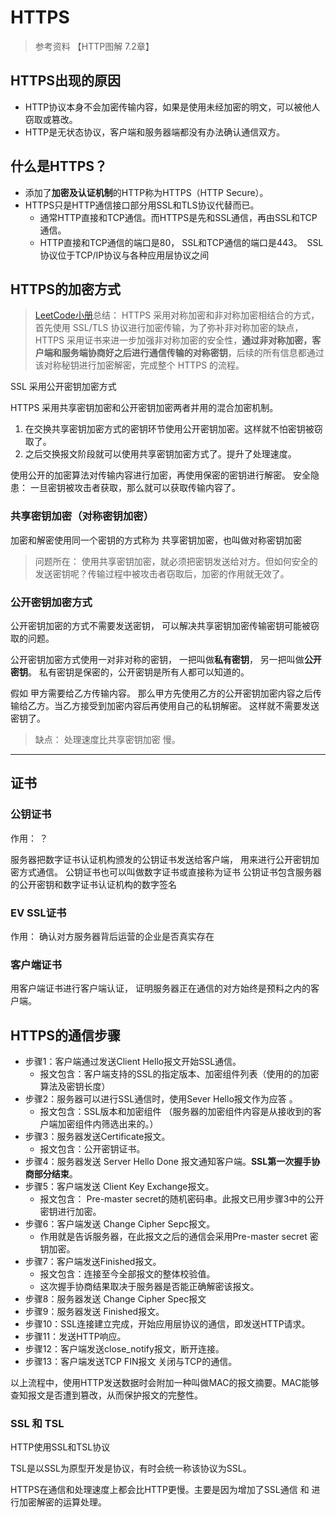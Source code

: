 # HTTPS

> 参考资料 【HTTP图解 7.2章】

## HTTPS出现的原因

* HTTP协议本身不会加密传输内容，如果是使用未经加密的明文，可以被他人窃取或篡改。
* HTTP是无状态协议，客户端和服务器端都没有办法确认通信双方。

## 什么是HTTPS？

* 添加了**加密及认证机制**的HTTP称为HTTPS（HTTP Secure）。
* HTTPS只是HTTP通信接口部分用SSL和TLS协议代替而已。
	* 通常HTTP直接和TCP通信。而HTTPS是先和SSL通信，再由SSL和TCP通信。
	* HTTP直接和TCP通信的端口是80， SSL和TCP通信的端口是443。
 SSL协议位于TCP/IP协议与各种应用层协议之间

## HTTPS的加密方式

>[LeetCode小册](https://leetcode-cn.com/leetbook/read/networks-interview-highlights/ezg9im/)总结：
>HTTPS 采用对称加密和非对称加密相结合的方式，首先使用 SSL/TLS 协议进行加密传输，为了弥补非对称加密的缺点，HTTPS 采用证书来进一步加强非对称加密的安全性，**通过非对称加密，客户端和服务端协商好之后进行通信传输的对称密钥**，后续的所有信息都通过该对称秘钥进行加密解密，完成整个 HTTPS 的流程。

SSL 采用公开密钥加密方式     

HTTPS 采用共享密钥加密和公开密钥加密两者并用的混合加密机制。

1. 在交换共享密钥加密方式的密钥环节使用公开密钥加密。这样就不怕密钥被窃取了。
2. 之后交换报文阶段就可以使用共享密钥加密方式了。提升了处理速度。



使用公开的加密算法对传输内容进行加密，再使用保密的密钥进行解密。
安全隐患： 一旦密钥被攻击者获取，那么就可以获取传输内容了。

### 共享密钥加密（对称密钥加密）
加密和解密使用同一个密钥的方式称为 共享密钥加密，也叫做对称密钥加密

> 问题所在：
>  	使用共享密钥加密，就必须把密钥发送给对方。但如何安全的发送密钥呢？传输过程中被攻击者窃取后，加密的作用就无效了。
>   
> 	
	
### 公开密钥加密方式

公开密钥加密的方式不需要发送密钥， 可以解决共享密钥加密传输密钥可能被窃取的问题。

公开密钥加密方式使用一对非对称的密钥， 一把叫做**私有密钥**， 另一把叫做**公开密钥**。
私有密钥是保密的，公开密钥是所有人都可以知道的。

假如 甲方需要给乙方传输内容。 那么甲方先使用乙方的公开密钥加密内容之后传输给乙方。当乙方接受到加密内容后再使用自己的私钥解密。
这样就不需要发送密钥了。

> 缺点： 处理速度比共享密钥加密 慢。

------

		

## 证书

### 公钥证书
作用： ？

服务器把数字证书认证机构颁发的公钥证书发送给客户端， 用来进行公开密钥加密方式通信。
公钥证书也可以叫做数字证书或直接称为证书
公钥证书包含服务器的公开密钥和数字证书认证机构的数字签名

### EV SSL证书

作用： 确认对方服务器背后运营的企业是否真实存在

### 客户端证书
用客户端证书进行客户端认证， 证明服务器正在通信的对方始终是预料之内的客户端。


## HTTPS的通信步骤

* 步骤1：客户端通过发送Client Hello报文开始SSL通信。
	* 报文包含：客户端支持的SSL的指定版本、加密组件列表（使用的的加密算法及密钥长度） 
* 步骤2：服务器可以进行SSL通信时，使用Sever Hello报文作为应答 。
	* 报文包含：SSL版本和加密组件 （服务器的加密组件内容是从接收到的客户端加密组件内筛选出来的。）
* 步骤3：服务器发送Certificate报文。
	* 报文包含：公开密钥证书。
* 步骤4：服务器发送 Server Hello Done 报文通知客户端。**SSL第一次握手协商部分结束**。
* 步骤5：客户端发送 Client Key Exchange报文。
	* 报文包含： Pre-master secret的随机密码串。此报文已用步骤3中的公开密钥进行加密。
* 步骤6：客户端发送 Change Cipher Sepc报文。
	* 作用就是告诉服务器，在此报文之后的通信会采用Pre-master secret 密钥加密。
* 步骤7：客户端发送Finished报文。
	* 报文包含：连接至今全部报文的整体校验值。
	* 这次握手协商结果取决于服务器是否能正确解密该报文。
* 步骤8：服务器发送 Change Cipher Spec报文
* 步骤9：服务器发送 Finished报文。
* 步骤10：SSL连接建立完成，开始应用层协议的通信，即发送HTTP请求。
* 步骤11：发送HTTP响应。
* 步骤12：客户端发送close_notify报文，断开连接。
* 步骤13：客户端发送TCP FIN报文 关闭与TCP的通信。

以上流程中，使用HTTP发送数据时会附加一种叫做MAC的报文摘要。MAC能够查知报文是否遭到篡改，从而保护报文的完整性。

### SSL 和 TSL

HTTP使用SSL和TSL协议

TSL是以SSL为原型开发是协议，有时会统一称该协议为SSL。

HTTPS在通信和处理速度上都会比HTTP更慢。主要是因为增加了SSL通信 和 进行加密解密的运算处理。


